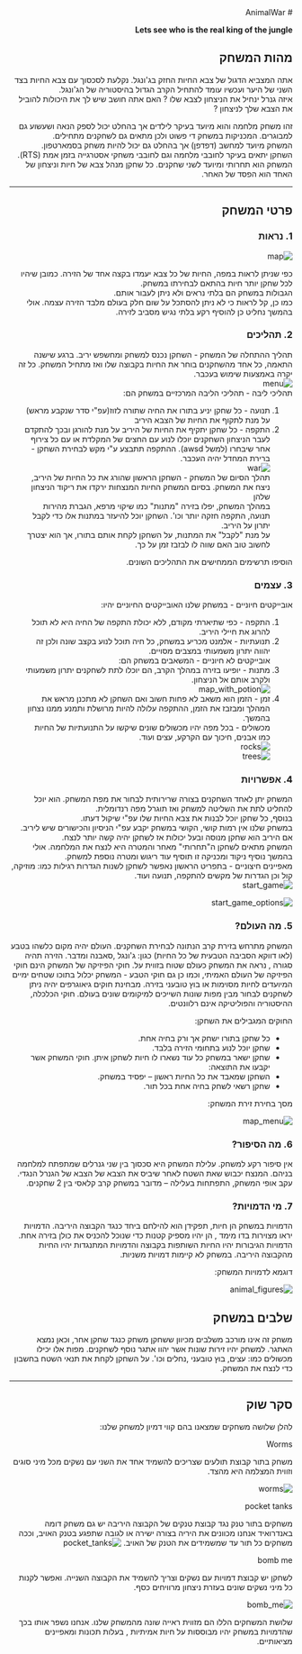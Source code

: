 <div dir='rtl' lang='he'>
# AnimalWar

**Lets see who is the real king of the jungle**

## מהות המשחק

אתה המצביא הדגול של צבא החיות החזק בג'ונגל. נקלעת לסכסוך עם צבא החיות בצד השני של היער ועכשיו עומד להתחיל הקרב הגדול בהיסטוריה של הג'ונגל.  
איזה גנרל ינחיל את הניצחון לצבא שלו ? האם אתה חושב שיש לך את היכולות להוביל את הצבא שלך לניצחון ? 
  
  זהו משחק מלחמה והוא מיועד בעיקר לילדים אך בהחלט יכול לספק הנאה ושעשוע גם למבוגרים. המכניקות במשחק די פשוט ולכן מתאים גם לשחקנים מתחילים.  
המשחק מיועד למחשב (דפדפן) אך בהחלט גם יכול להיות משחק בסמארטפון.  
השחקן יתאים בעיקר לחובבי מלחמה וגם לחובבי משחקי אסטרגייה בזמן אמת (RTS).   
המשחק הוא תחרותי ומיועד לשני שחקנים. כל שחקן מנהל צבא של חיות וניצחון של האחד הוא הפסד של האחר.  

---


## פרטי המשחק


### 1. נראות
![map](https://user-images.githubusercontent.com/73671381/100670175-2debac80-3367-11eb-9ae0-920a25214bc1.jpg)   

כפי שניתן לראות במפה, החיות של כל צבא יעמדו בקצה אחד של הזירה. כמובן שיהיו לכל שחקן יותר חיות בהתאם לבחירתו במשחק.  
הגבולות במשחק הם בלתי נראים ולא ניתן לעבור אותם.  
  כמו כן, קל לראות כי לא ניתן להסתכל על שום חלק בעולם מלבד הזירה עצמה. אולי בהמשך נחליט כן להוסיף רקע בלתי נגיש מסביב לזירה.

### 2. תהליכים

תהליך ההתחלה של המשחק - השחקן נכנס למשחק ומחשפש יריב. ברגע שישנה התאמה, כל אחד מהשחקנים בוחר את החיות בקבוצה שלו ואז מתחיל המשחק. כל זה יקרה באמצעות שימוש בעכבר.   
![menu](https://user-images.githubusercontent.com/73671381/100678797-a312ae00-3376-11eb-8a5d-b08519f5d3a3.jpg)  
תהליכי ליבה - תהליכי הליבה המרכזיים במשחק הם:  
1. תנועה - כל שחקן יניע בתורו את החיה שתורה לזוז(עפ"י סדר שנקבע מראש) על מנת לתקוף את החיות של הצבא היריב  
2. התקפה - כל שחקן יתקיף את החיות של היריב על מנת להורגן ובכך להתקדם לעבר הניצחון 
השחקנים יוכלו לנוע עם החצים של המקלדת או עם כל צירוף אחר שיבחרו (למשל awsd). ההתקפה תתבצע  ע"י מקש לבחירת השחקן - ברירת המחדל יהיה העכבר.  
![war](https://user-images.githubusercontent.com/73671381/100673792-c33d6f80-336c-11eb-8d44-3c0bef218c57.jpg)  
תהלך הסיום של המשחק - השחקן הראשון שהורג את כל החיות של היריב, ניצח את המשחק. בסיום המשחק החיות המנצחות ירקדו את ריקוד הניצחון שלהן  
במהלך המשחק, יפלו בזירה "מתנות" כמו שיקוי מרפא, הגברת מהירות תנועה, התקפה חזקה יותר וכו'. השחקן יוכל להיעזר במתנות אלו כדי לקבל יתרון על היריב.  
על מנת "לקבל" את המתנות, על השחקן לקחת אותם בתורו, אך הוא יצטרך לחשוב טוב האם שווה לו לבזבז זמן על כך.  

הוסיפו תרשימים הממחישים את התהליכים השונים.


### 3. עצמים   
אובייקטים חיוניים - במשחק שלנו האובייקטים החיוניים יהיו:  
1. התקפה - כפי שתיארתי מקודם, ללא יכולת התקפה של החיה היא לא תוכל להרוג את חיילי היריב.  
2. תנועתיות - אלמנט מכריע במשחק, כל חיה תוכל לנוע בקצב שונה ולכן זה יהווה יתרון משמעותי במצבים מסויים.  
אובייקטים לא חיוניים - המשאבים במשחק הם:  
1. מתנות - יופיעו בזירה במהלך הקרב, הם יוכלו לתת לשחקנים יתרון משמעותי ולקרב אותם אל הניצחון.  
![map_with_potion](https://user-images.githubusercontent.com/73671381/100679916-30570200-3379-11eb-8a62-dbc02311667e.jpg)  
2. זמן - הזמן הוא משאב לא פחות חשוב ואם השחקן לא מתכנן מראש את המהלך ומבזבז את הזמן, ההתקפה עלולה להיות מרושלת ותמנע ממנו נצחון בהמשך.  
מכשולים - בכל מפה יהיו מכשולים שונים שיקשו על התנועתיות של החיות כמו אבנים, חיכוך עם הקרקע, עצים ועוד.  
![rocks](https://user-images.githubusercontent.com/73671381/100679175-98a4e400-3377-11eb-8c56-ab389b1367f2.jpg)  
![trees](https://user-images.githubusercontent.com/73671381/100679182-9b9fd480-3377-11eb-9765-8a72090fc1b5.jpg)  

### 4. אפשרויות
המשחק יתן לאחד השחקנים בצורה שרירותית לבחור את מפת המשחק. הוא יוכל להחליט לתת את השליטה למשחק ואז תוגרל מפה רנדומלית.   
בנוסף, כל שחקן יוכל לבנות את צבא החיות שלו עפ"י שיקול דעתו.   
במשחק שלנו אין רמות קושי, הקושי במשחק יקבע עפ"י הניסיון והכישורים שיש ליריב. אם היריב הוא שחקן מנוסה ובעל יכולות אז לשחקן יהיה קשה יותר לנצח.  
המשחק מתאים לשחקן ה"תחרותי" מאחר והמטרה היא לנצח את המלחמה. אולי בהמשך נוסיף ניקוד ומכניקה זו תוסיף עוד ריגוש ומטרה נוספת למשחק.  
מאפיינים חיצוניים - בתפריט הראשון נאפשר לשחקן לשנות הגדרות רגילות כמו: מוזיקה, קול וכן הגדרות של מקשים להתקפה, תנועה ועוד.  
![start_game](https://user-images.githubusercontent.com/73671381/100682781-8169f480-337f-11eb-9295-347001b14ece.jpg)  
  
![start_game_options](https://user-images.githubusercontent.com/73671381/100682786-83cc4e80-337f-11eb-8476-4fccefcd41f4.jpg)  

### 5. מה העולם?

המשחק מתרחש בזירת קרב הנתונה לבחירת השחקנים. העולם יהיה מקום כלשהו בטבע (לאו דווקא הסביבה הטבעית של כל החיות) כגון: ג'ונגל ,סאבנה ומדבר. הזירה תהיה סגורה , נראה את המשחק כעולם שטוח בזווית על.
חוקי הפיזיקה של המשחק הינם חוקי הפיזיקה של העולם האמיתי, וכמו כן גם חוקי הטבע - המשחק יכלול בתוכו שטחים ימיים המיועדים לחיות מסוימות או בוץ טובעני בזירה. מבחינת חוקים גיאוגרפים יהיה ניתן לשחקנים לבחור מבין מפות שונות השייכים למיקומים שונים בעולם.  חוקי הכלכלה, ההיסטוריה והפוליטיקה אינם רלוונטים.

החוקים המגבילים את השחקן:
-	כל שחקן בתורו ישחק אך ורק בחיה אחת.
-	שחקן יוכל לנוע בתחומי הזירה בלבד.
-	שחקן ישאר במשחק כל עוד נשארו לו חיות לשחקן איתן.
חוקי המשחק אשר יקבעו את התוצאה:
-	השחקן שמאבד את כל החיות ראשון – יפסיד במשחק.
-	שחקן רשאי לשחק בחיה אחת בכל תור.

מסך בחירת זירת המשחק:

![map_menu](https://user-images.githubusercontent.com/44766214/100762747-0810e700-33fd-11eb-9896-39e78530367b.png)



### 6.	מה הסיפור?
אין סיפור רקע למשחק.
עלילת המשחק היא סכסוך בין שני גנרלים שמתפתח למלחמה בניהם.
המנצח יכבוש שאת השטח לאחר שיביס את הצבא של הצבא של הגנרל הנגדי.
עקב אופי המשחק, התפתחות בעלילה – מדובר במשחק קרב קלאסי בין 2 שחקנים.



### 7.	מי הדמויות?

הדמויות במשחק הן חיות, תפקידן הוא להילחם ביחד כנגד הקבוצה היריבה. הדמויות יראו מצוירות בדו מימד , הן יהיו מספיק קטנות כדי שנוכל להכניס את כולן בזירה אחת.
הדמויות הגיבורות יהיו החיות השותפות בקבוצה והדמויות המתנגדות יהיו החיות מהקבוצה היריבה.
במשחק לא קיימות דמויות משניות.

דוגמא לדמויות המשחק:

![animal_figures](https://user-images.githubusercontent.com/44766214/100787443-51246380-341c-11eb-8442-3e4171e5f65e.png)

## שלבים במשחק

משחק זה אינו מורכב משלבים מכיוון ששחקן משחק כנגד שחקן אחר, וכאן נמצא האתגר.
למשחק יהיו זירות שונות אשר יהוו אתגר נוסף לשחקנים.
מפות אלו יכילו מכשולים כמו: עצים, בוץ טובעני ,נחלים וכו'.
על השחקן לקחת את תנאי השטח בחשבון כדי לנצח את המשחק.


---


## סקר שוק

להלן שלושה משחקים שמצאנו בהם קווי דמיון למשחק שלנו: 

Worms

משחק בתור קבוצת תולעים שצריכים להשמיד אחד את השני עם נשקים מכל מיני סוגים וזווית המצלמה היא מהצד.

![worms](https://user-images.githubusercontent.com/44766214/100797857-74a2da80-342b-11eb-8968-3f2caf8c0c8e.png)

pocket tanks

משחקים בתור טנק נגד קבוצת טנקים של הקבוצה היריבה יש גם משחק דומה באנדרואיד אנחנו מכוונים את היריה בצורה ישירה או לגובה שתפגע בטנק האויב, וככה משחקים כל תור עד שמשמידים את הטנק של האויב.
![pocket_tanks](https://user-images.githubusercontent.com/44766214/100798209-f98df400-342b-11eb-972b-1177c84044c0.png)

bomb me

לשחקן יש קבוצת דמויות עם נשקים וצריך להשמיד את הקבוצה השנייה. ואפשר לקנות כל מיני נשקים שונים בעזרת ניצחון מרוויחים כסף.

![bomb_me](https://user-images.githubusercontent.com/44766214/100798589-846eee80-342c-11eb-9753-8c246635d5ff.png)

שלושת המשחקים הללו הם מזווית ראייה שונה מהמשחק שלנו. 
אנחנו נשפר אותו בכך שהדמויות במשחק יהיו מבוססות על חיות אמיתיות , בעלות תכונות ומאפיינים מציאותיים.


</div>
